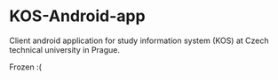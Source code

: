 # KOS-Android-app
Client android application for study information system (KOS) at Czech technical university in Prague.

Frozen :(
